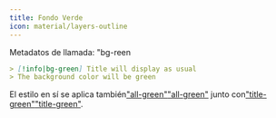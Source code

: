 ```yaml
---
title: Fondo Verde
icon: material/layers-outline
---
```


Metadatos de llamada: "bg-reen

```md
> [!info|bg-green] Title will display as usual
> The background color will be green
```

El estilo en sí se aplica también["all-green"](../combined-styling/page-7.md)["all-green"](../combined-styling/page-7.md)
junto con["title-green"](../title-styling/page-7.md)["title-green"](../title-styling/page-7.md).

